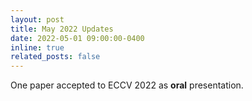```yaml
---
layout: post
title: May 2022 Updates
date: 2022-05-01 09:00:00-0400
inline: true
related_posts: false
---
```


One paper accepted to ECCV 2022 as **oral** presentation.